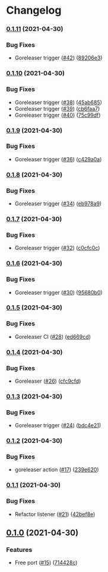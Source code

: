 # Changelog

### [0.1.11](https://www.github.com/sawadashota/unifi-doorbell-chime/compare/v0.1.10...v0.1.11) (2021-04-30)


### Bug Fixes

* Goreleaser trigger ([#42](https://www.github.com/sawadashota/unifi-doorbell-chime/issues/42)) ([89206e3](https://www.github.com/sawadashota/unifi-doorbell-chime/commit/89206e3f4c97d4f7698e6052360f01f9b00c5227))

### [0.1.10](https://www.github.com/sawadashota/unifi-doorbell-chime/compare/v0.1.9...v0.1.10) (2021-04-30)


### Bug Fixes

* Goreleaser trigger ([#38](https://www.github.com/sawadashota/unifi-doorbell-chime/issues/38)) ([45ab685](https://www.github.com/sawadashota/unifi-doorbell-chime/commit/45ab6857be947d0e7522a91761c7eb54e3a20715))
* Goreleaser trigger ([#39](https://www.github.com/sawadashota/unifi-doorbell-chime/issues/39)) ([cb6faa7](https://www.github.com/sawadashota/unifi-doorbell-chime/commit/cb6faa7c60fe3dd0cb908766d58aea99131e3db8))
* Goreleaser trigger ([#40](https://www.github.com/sawadashota/unifi-doorbell-chime/issues/40)) ([75c99df](https://www.github.com/sawadashota/unifi-doorbell-chime/commit/75c99dffa6465b38f75e2fd724642cf9e9a2a361))

### [0.1.9](https://www.github.com/sawadashota/unifi-doorbell-chime/compare/v0.1.8...v0.1.9) (2021-04-30)


### Bug Fixes

* Goreleaser trigger ([#36](https://www.github.com/sawadashota/unifi-doorbell-chime/issues/36)) ([c429a0a](https://www.github.com/sawadashota/unifi-doorbell-chime/commit/c429a0ab6b18462ba92324165b49bb33c65fd4a0))

### [0.1.8](https://www.github.com/sawadashota/unifi-doorbell-chime/compare/v0.1.7...v0.1.8) (2021-04-30)


### Bug Fixes

* Goreleaser trigger ([#34](https://www.github.com/sawadashota/unifi-doorbell-chime/issues/34)) ([eb978a9](https://www.github.com/sawadashota/unifi-doorbell-chime/commit/eb978a94f9c92cca012df0cd7ee75cf882ce7f21))

### [0.1.7](https://www.github.com/sawadashota/unifi-doorbell-chime/compare/v0.1.6...v0.1.7) (2021-04-30)


### Bug Fixes

* Goreleaser trigger ([#32](https://www.github.com/sawadashota/unifi-doorbell-chime/issues/32)) ([c0cfc0c](https://www.github.com/sawadashota/unifi-doorbell-chime/commit/c0cfc0c9949e12c112c6002167b025f82df91451))

### [0.1.6](https://www.github.com/sawadashota/unifi-doorbell-chime/compare/v0.1.5...v0.1.6) (2021-04-30)


### Bug Fixes

* Goreleaser trigger ([#30](https://www.github.com/sawadashota/unifi-doorbell-chime/issues/30)) ([95680b0](https://www.github.com/sawadashota/unifi-doorbell-chime/commit/95680b01f5b8f087e691149eb13832befedeb67f))

### [0.1.5](https://www.github.com/sawadashota/unifi-doorbell-chime/compare/v0.1.4...v0.1.5) (2021-04-30)


### Bug Fixes

* Goreleaser CI ([#28](https://www.github.com/sawadashota/unifi-doorbell-chime/issues/28)) ([ed669cd](https://www.github.com/sawadashota/unifi-doorbell-chime/commit/ed669cd765ace21a8b2c5e67d534c67f7d3da89d))

### [0.1.4](https://www.github.com/sawadashota/unifi-doorbell-chime/compare/v0.1.3...v0.1.4) (2021-04-30)


### Bug Fixes

* Goreleaser ([#26](https://www.github.com/sawadashota/unifi-doorbell-chime/issues/26)) ([cfc9cfd](https://www.github.com/sawadashota/unifi-doorbell-chime/commit/cfc9cfd64cfabe70f483b0a20efb1585a5e96445))

### [0.1.3](https://www.github.com/sawadashota/unifi-doorbell-chime/compare/v0.1.2...v0.1.3) (2021-04-30)


### Bug Fixes

* Goreleaser trigger ([#24](https://www.github.com/sawadashota/unifi-doorbell-chime/issues/24)) ([bdc4e21](https://www.github.com/sawadashota/unifi-doorbell-chime/commit/bdc4e21361f70dc5998901a3d5428fd92432b518))

### [0.1.2](https://www.github.com/sawadashota/unifi-doorbell-chime/compare/v0.1.1...v0.1.2) (2021-04-30)


### Bug Fixes

* goreleaser action ([#17](https://www.github.com/sawadashota/unifi-doorbell-chime/issues/17)) ([239e620](https://www.github.com/sawadashota/unifi-doorbell-chime/commit/239e620a7a6625561ceab87941595d0e383408cf))

### [0.1.1](https://www.github.com/sawadashota/unifi-doorbell-chime/compare/v0.1.0...v0.1.1) (2021-04-30)


### Bug Fixes

* Refactor listener ([#21](https://www.github.com/sawadashota/unifi-doorbell-chime/issues/21)) ([42bef8e](https://www.github.com/sawadashota/unifi-doorbell-chime/commit/42bef8e679d07cba794c740da06f1bb725898e49))

## [0.1.0](https://www.github.com/sawadashota/unifi-doorbell-chime/compare/v0.0.7...v0.1.0) (2021-04-30)


### Features

* Free port ([#15](https://www.github.com/sawadashota/unifi-doorbell-chime/issues/15)) ([714428c](https://www.github.com/sawadashota/unifi-doorbell-chime/commit/714428c873b4a5dbdfe0bfb015c592fc165631cc))
